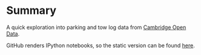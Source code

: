 # Summary

A quick exploration into parking and tow log data from [Cambridge Open Data](https://data.cambridgema.gov/).

GitHub renders IPython notebooks, so the static version can be found [here](https://github.com/tlukasiak/cambridge-towing/blob/master/cambridge-towing.ipynb).
